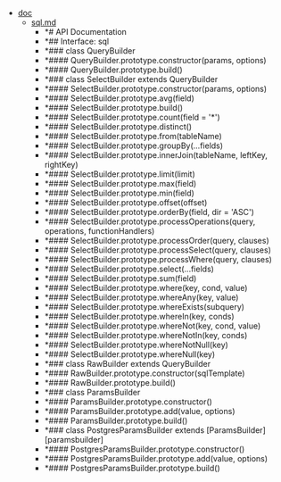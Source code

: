 - <a href = "E:\Node_projects\Node_Way\ArchivTSH_2\ArhivMetarhia_2\sql-master\doc\cat.doc\dir.doc.md">doc</a>
    - <a href = "E:\Node_projects\Node_Way\ArchivTSH_2\ArhivMetarhia_2\sql-master\doc\sql.md">sql.md</a>
        - *# API Documentation
        - *## Interface: sql
        - *### class QueryBuilder
        - *#### QueryBuilder.prototype.constructor(params, options)
        - *#### QueryBuilder.prototype.build()
        - *### class SelectBuilder extends QueryBuilder
        - *#### SelectBuilder.prototype.constructor(params, options)
        - *#### SelectBuilder.prototype.avg(field)
        - *#### SelectBuilder.prototype.build()
        - *#### SelectBuilder.prototype.count(field = '\*')
        - *#### SelectBuilder.prototype.distinct()
        - *#### SelectBuilder.prototype.from(tableName)
        - *#### SelectBuilder.prototype.groupBy(...fields)
        - *#### SelectBuilder.prototype.innerJoin(tableName, leftKey, rightKey)
        - *#### SelectBuilder.prototype.limit(limit)
        - *#### SelectBuilder.prototype.max(field)
        - *#### SelectBuilder.prototype.min(field)
        - *#### SelectBuilder.prototype.offset(offset)
        - *#### SelectBuilder.prototype.orderBy(field, dir = 'ASC')
        - *#### SelectBuilder.prototype.processOperations(query, operations, functionHandlers)
        - *#### SelectBuilder.prototype.processOrder(query, clauses)
        - *#### SelectBuilder.prototype.processSelect(query, clauses)
        - *#### SelectBuilder.prototype.processWhere(query, clauses)
        - *#### SelectBuilder.prototype.select(...fields)
        - *#### SelectBuilder.prototype.sum(field)
        - *#### SelectBuilder.prototype.where(key, cond, value)
        - *#### SelectBuilder.prototype.whereAny(key, value)
        - *#### SelectBuilder.prototype.whereExists(subquery)
        - *#### SelectBuilder.prototype.whereIn(key, conds)
        - *#### SelectBuilder.prototype.whereNot(key, cond, value)
        - *#### SelectBuilder.prototype.whereNotIn(key, conds)
        - *#### SelectBuilder.prototype.whereNotNull(key)
        - *#### SelectBuilder.prototype.whereNull(key)
        - *### class RawBuilder extends QueryBuilder
        - *#### RawBuilder.prototype.constructor(sqlTemplate)
        - *#### RawBuilder.prototype.build()
        - *### class ParamsBuilder
        - *#### ParamsBuilder.prototype.constructor()
        - *#### ParamsBuilder.prototype.add(value, options)
        - *#### ParamsBuilder.prototype.build()
        - *### class PostgresParamsBuilder extends [ParamsBuilder][paramsbuilder]
        - *#### PostgresParamsBuilder.prototype.constructor()
        - *#### PostgresParamsBuilder.prototype.add(value, options)
        - *#### PostgresParamsBuilder.prototype.build()
